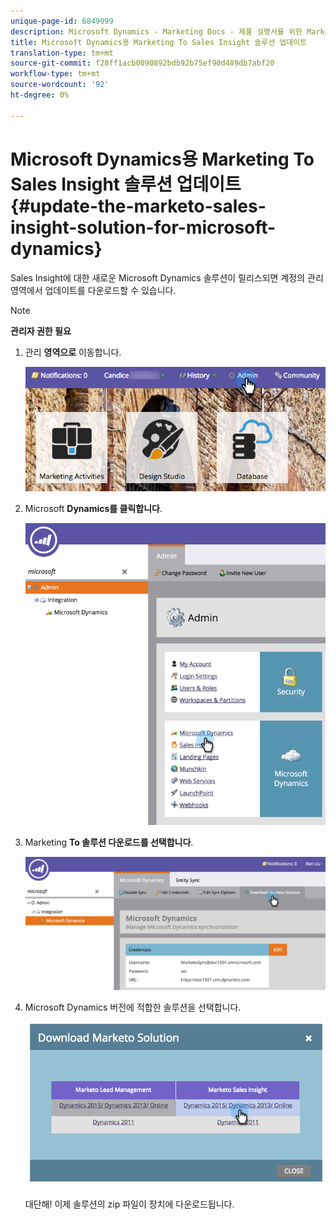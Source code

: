 ```yaml
---
unique-page-id: 6849099
description: Microsoft Dynamics - Marketing Docs - 제품 설명서를 위한 Marketing To Sales Insight 솔루션 업데이트
title: Microsoft Dynamics용 Marketing To Sales Insight 솔루션 업데이트
translation-type: tm+mt
source-git-commit: f28ff1acb0090892bdb92b75ef90d489db7abf20
workflow-type: tm+mt
source-wordcount: '92'
ht-degree: 0%

---
```



# Microsoft Dynamics용 Marketing To Sales Insight 솔루션 업데이트 {#update-the-marketo-sales-insight-solution-for-microsoft-dynamics}

Sales Insight에 대한 새로운 Microsoft Dynamics 솔루션이 릴리스되면 계정의 관리 영역에서 업데이트를 다운로드할 수 있습니다.

>[!NOTE]
>
>**관리자 권한 필요**

1. 관리 **영역으로** 이동합니다.

   ![](assets/mainnavhand.png)

1. Microsoft **Dynamics를 클릭합니다**.

   ![](assets/image2015-3-16-10-3a51-3a25.png)

1. Marketing **To 솔루션 다운로드를 선택합니다**.

   ![](assets/image2015-3-16-10-3a52-3a1.png)

1. Microsoft Dynamics 버전에 적합한 솔루션을 선택합니다.

   ![](assets/image2015-3-16-16-3a29-3a32.png)

   대단해! 이제 솔루션의 zip 파일이 장치에 다운로드됩니다.

